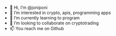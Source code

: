 - 👋 Hi, I’m @joniponi
- 👀 I’m interested in crypto, apis, programming apps
- 🌱 I’m currently learning to program
- 💞️ I’m looking to collaborate on cryptotrading
- 📫 You reach me on Github

<!---
joniponi/joniponi is a ✨ special ✨ repository because its `README.md` (this file) appears on your GitHub profile.
You can click the Preview link to take a look at your changes.
--->
